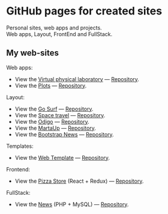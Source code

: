 # GitHub pages for created sites
Personal sites, web apps and projects.<br>
Web apps, Layout, FrontEnd and FullStack.

## My web-sites

Web apps:

* View the [Virtual physical laboratory](https://golab.nstu.ru) — [Repository](https://github.com/igor-muram/WebPhysics).
* View the [Plots](https://igor-muram.github.io/plots/index.html) — [Repository](https://github.com/igor-muram/igor-muram.github.io/tree/master/plots).

Layout:

* View the [Go Surf](https://igor-muram.github.io/gosurf/index.html) — [Repository](https://github.com/igor-muram/igor-muram.github.io/tree/master/gosurf).
* View the [Space travel](https://igor-muram.github.io/space/index.html) — [Repository](https://github.com/igor-muram/igor-muram.github.io/tree/master/space).
* View the [Odigo](https://igor-muram.github.io/odigo/index.html) — [Repository](https://github.com/igor-muram/igor-muram.github.io/tree/master/odigo).
* View the [MartaUp](https://igor-muram.github.io/martaup/index.html) — [Repository](https://github.com/igor-muram/igor-muram.github.io/tree/master/martaup).
* View the [Bootstrap News](https://igor-muram.github.io/bootstrap-news/index.html) — [Repository](https://github.com/igor-muram/igor-muram.github.io/tree/master/bootstrap-news).
<!-- * View the [Portfolio](https://igor-muram.github.io/portfolio/index.html) ([Repository](https://github.com/igor-muram/igor-muram.github.io/tree/master/portfolio)). -->

Templates:

* View the [Web Template](https://igor-muram.github.io/webtemplate/index.html) — [Repository](https://github.com/igor-muram/igor-muram.github.io/tree/master/webtemplate).

Frontend:

* View the [Pizza Store](https://pizza-shop-on-react.herokuapp.com) (React + Redux) — [Repository](https://github.com/igor-muram/igor-muram.github.io/tree/master/react-pizza).

FullStack:

* View the [News](https://bootstrap-sport-news.000webhostapp.com) (PHP + MySQL) — [Repository](https://github.com/igor-muram/igor-muram.github.io/tree/master/news).
